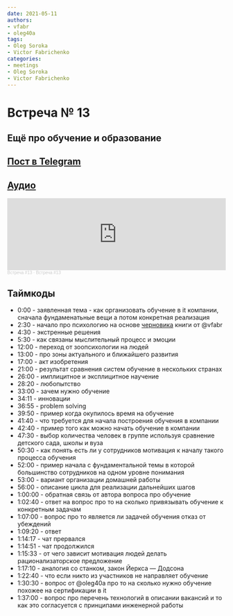 ```yaml
---
date: 2021-05-11
authors:
- vfabr
- oleg40a
tags:
- Oleg Soroka
- Victor Fabrichenko
categories:
- meetings
- Oleg Soroka
- Victor Fabrichenko
---
```

# Встреча № 13

## Ещё про обучение и образование

<!-- more -->

## [Пост в Telegram](https://t.me/modernsd/22936)

## [Аудио](https://soundcloud.com/oleg-soroka/vstrecha-13)

<iframe width="100%" height="166" scrolling="no" frameborder="no" allow="autoplay" src="https://w.soundcloud.com/player/?url=https%3A//api.soundcloud.com/tracks/1630941828&color=%23ff5500&auto_play=false&hide_related=false&show_comments=true&show_user=true&show_reposts=false&show_teaser=true"></iframe><div style="font-size: 10px; color: #cccccc;line-break: anywhere;word-break: normal;overflow: hidden;white-space: nowrap;text-overflow: ellipsis; font-family: Interstate,Lucida Grande,Lucida Sans Unicode,Lucida Sans,Garuda,Verdana,Tahoma,sans-serif;font-weight: 100;"><a href="https://soundcloud.com/oleg-soroka" title="Встреча #13" target="_blank" style="color: #cccccc; text-decoration: none;">Встреча #13</a> · <a href="https://soundcloud.com/oleg-soroka/vstrecha-13" title="Встреча #13" target="_blank" style="color: #cccccc; text-decoration: none;">Встреча #13</a></div>

<!-- more -->

## Таймкоды

- 0:00 - заявленная тема - как организовать обучение в it компании, сначала фундаменатьные вещи а потом конкретная реализация
- 2:30 - начало про психологию на основе [черновика](https://t.me/modernsd/22887) книги от @vfabr
- 4:30 - экстренные решения
- 5:30 - как связаны мыслительный процесс и эмоции
- 12:00 - переход от зоопсихологии на людей
- 13:00 - про зоны актуального и ближайшего развития
- 17:00 - акт изобретения
- 21:00 - результат сравнения систем обучение в нескольких странах
- 26:00 - имплицитное и эксплицитное научение
- 28:20 - любопытство
- 33:00 - зачем нужно обучение
- 34:11 - инновации
- 36:55 - problem solving
- 39:50 - пример когда окупилось время на обучение
- 41:40 - что требуется для начала построения обучения в компании
- 42:40 - пример того как можно начать обучение в компании
- 47:30 - выбор количества человек в группе используя сравнение детского сада, школы и вуза
- 50:30 - как понять есть ли у сотрудников мотивация к началу такого процесса обучения
- 52:00 - пример начала с фундаментальной темы в которой большинство сотрудников на одном уровне понимания
- 53:00 - вариант организации домашней работы
- 56:00 - описание цикла для реализации дальнейших шагов
- 1:00:00 - обратная связь от автора вопроса про обучение
- 1:02:40 - ответ на вопрос про то на сколько привязывать обучение к конкретным задачам
- 1:07:00 - вопрос про то является ли задачей обучения отказ от убеждений
- 1:09:20 - ответ
- 1:14:17 - чат прервался
- 1:14:51 - чат продолжился
- 1:15:33 - от чего зависит мотивация людей делать рационализаторское предложение
- 1:17:10 - аналогия со станком, закон Йеркса — Додсона
- 1:22:40 - что если никто из участников не направляет обучение
- 1:30:30 - вопрос от @oleg40a про то на сколько нужно обучение похожее на сертификации в it
- 1:37:00 - вопрос про перечень технологий в описании вакансий и то как это согласуется с принципами инженерной работы
